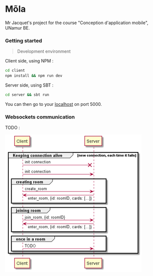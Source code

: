 # Mõla 
Mr Jacquet's project for the course "Conception d'application mobile", UNamur BE.



### Getting started

> Development environment

Client side, using NPM :

```bash
cd client 
npm install && npm run dev
```

Server side, using SBT :

```bash
cd server && sbt run
```

You can then go to your [localhost](http://localhost:5000/) on port 5000.



### Websockets communication

TODO :

![](./websockets.png)


